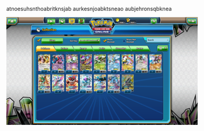 atnoesuhsnthoabritknsjab
aurkesnjoabktsneao
aubjehronsqbknea


![alt text](exemple.png "Logo Title Text 1")

